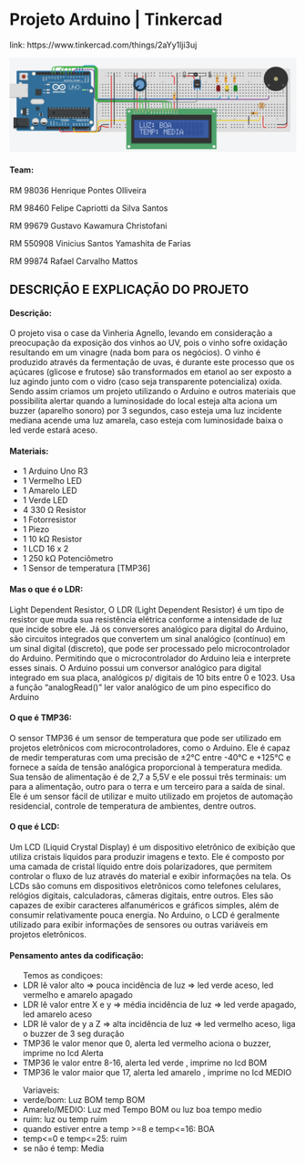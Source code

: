
<h1>Projeto Arduino | Tinkercad</h1>
link:
https://www.tinkercad.com/things/2aYy1lji3uj

![image](https://raw.githubusercontent.com/Pontessxx/Arduino-vinheria/main/arfuino-vinheria.png)
<h4>Team:</h4>
<p> RM 98036	Henrique Pontes Olliveira </p>
<p> RM 98460 	Felipe Capriotti da Silva Santos </p>
<p> RM 99679 	Gustavo Kawamura Christofani </p>
<p> RM 550908 	Vinicius Santos Yamashita de Farias </p>
<p> RM 99874 	Rafael Carvalho Mattos </p>

<h2> DESCRIÇÃO E EXPLICAÇÃO DO PROJETO </h2>

<h4>Descrição:</h4>

<p>O projeto visa o case da Vinheria Agnello, levando em consideração a preocupação da exposição dos vinhos ao UV, pois o vinho sofre oxidação resultando em um vinagre (nada bom para os negócios). O vinho é produzido através da fermentação de uvas, é durante este processo que os açúcares (glicose e frutose) são transformados em etanol ao ser exposto a luz agindo junto com o vidro (caso seja transparente potencializa) oxida.
Sendo assim criamos um projeto utilizando o Arduino e outros materiais que possibilita alertar quando a luminosidade do local esteja alta aciona um buzzer (aparelho sonoro) por 3 segundos, caso esteja uma luz incidente mediana acende uma luz amarela, caso esteja com luminosidade baixa o led verde estará aceso.</p>

<h4>Materiais:</h4>
<ul>
    <li>1	Arduino Uno R3</li>
    <li>1	Vermelho LED</li>
    <li>1	Amarelo LED</li>
    <li>1	Verde LED</li>
    <li>4	330 Ω Resistor</li>
    <li>1	Fotorresistor</li>
    <li>1	Piezo</li>
    <li>1	10 kΩ Resistor</li>
    <li>1	LCD 16 x 2</li>
    <li>1	250 kΩ Potenciômetro</li>
    <li>1	Sensor de temperatura [TMP36]</li>
 </ul>
<h4>Mas o que é o LDR:</h4>

<p>Light Dependent Resistor, O LDR (Light Dependent Resistor) é um tipo de resistor que muda sua resistência elétrica conforme a intensidade de luz que incide sobre ele.
Já os conversores analógico para digital do Arduino, são circuitos integrados que convertem um sinal analógico (contínuo) em um sinal digital (discreto), que pode ser processado pelo microcontrolador do Arduino. Permitindo que o microcontrolador do Arduino leia e interprete esses sinais.
O Arduino possui um conversor analógico para digital integrado em sua placa, analógicos p/ digitais de 10 bits entre 0 e 1023. Usa a função “analogRead()” ler valor analógico de um pino especifico do Arduino</p>

<h4>O que é TMP36:</h4>

<p>O sensor TMP36 é um sensor de temperatura que pode ser utilizado em projetos eletrônicos com microcontroladores, como o Arduino. Ele é capaz de medir temperaturas com uma precisão de ±2°C entre -40°C e +125°C e fornece a saída de tensão analógica proporcional à temperatura medida. Sua tensão de alimentação é de 2,7 a 5,5V e ele possui três terminais: um para a alimentação, outro para o terra e um terceiro para a saída de sinal. Ele é um sensor fácil de utilizar e muito utilizado em projetos de automação residencial, controle de temperatura de ambientes, dentre outros.</p>

<h4>O que é LCD:</h4>

<p>Um LCD (Liquid Crystal Display) é um dispositivo eletrônico de exibição que utiliza cristais líquidos para produzir imagens e texto. Ele é composto por uma camada de cristal líquido entre dois polarizadores, que permitem controlar o fluxo de luz através do material e exibir informações na tela. Os LCDs são comuns em dispositivos eletrônicos como telefones celulares, relógios digitais, calculadoras, câmeras digitais, entre outros. Eles são capazes de exibir caracteres alfanuméricos e gráficos simples, além de consumir relativamente pouca energia. No Arduino, o LCD é geralmente utilizado para exibir informações de sensores ou outras variáveis em projetos eletrônicos. </p>

<h4>Pensamento antes da codificação:</h4>
<ul>Temos as condiçoes:
    <li>LDR  lê valor alto => pouca incidência de luz => led verde aceso, led vermelho e amarelo apagado</li>
    <li> LDR  lê valor entre X e y => média incidência de luz => led verde apagado, led amarelo aceso</li>
    <li> LDR lê valor de y a Z  => alta incidência de luz => led vermelho aceso, liga o buzzer de 3 seg duração</li>
    <li> TMP36 le valor menor que 0, alerta led vermelho aciona o buzzer, imprime no lcd Alerta</li>
    <li> TMP36 le valor entre 8-16, alerta led verde , imprime no lcd BOM</li>
    <li> TMP36 le valor maior que 17, alerta led amarelo , imprime no lcd MEDIO</li>
</ul>
    <ul>Variaveis: 
        <li> verde/bom: Luz BOM temp BOM</li>
        <li> Amarelo/MEDIO: Luz med Tempo BOM  ou luz boa tempo medio</li>
        <li> ruim: luz ou temp ruim</li>
        <li> quando estiver entre a temp >=8 e temp<=16: BOA</li>
        <li> temp<=0 e temp<=25: ruim</li>
        <li> se não é temp: Media</li>
 <ul>
